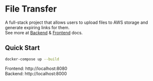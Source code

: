 # File Transfer
A full-stack project that allows users to upload files to AWS storage and generate expiring links for them. \
See more at [Backend](./backend/README.md) & [Frontend](./frontend/README.md) docs.
## Quick Start
```bash
docker-compose up --build
```
Frontend: http://localhost:8080 \
Backend: http://localhost:8000
